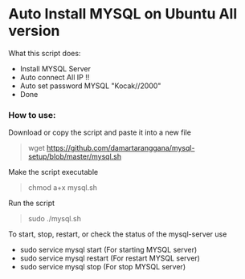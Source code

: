 # Auto Install MYSQL on Ubuntu All version

What this script does:
- Install MYSQL Server
- Auto connect All IP !!
- Auto set password MYSQL "Kocak//2000"
- Done

### How to use:

Download or copy the script and paste it into a new file

> wget https://github.com/damartaranggana/mysql-setup/blob/master/mysql.sh

Make the script executable

>chmod a+x mysql.sh

Run the script

>sudo ./mysql.sh

To start, stop, restart, or check the status of the mysql-server use

- sudo service mysql start (For starting MYSQL server) 
- sudo service mysql restart (For restart MYSQL server)
- sudo service mysql stop (For stop MYSQL server)









